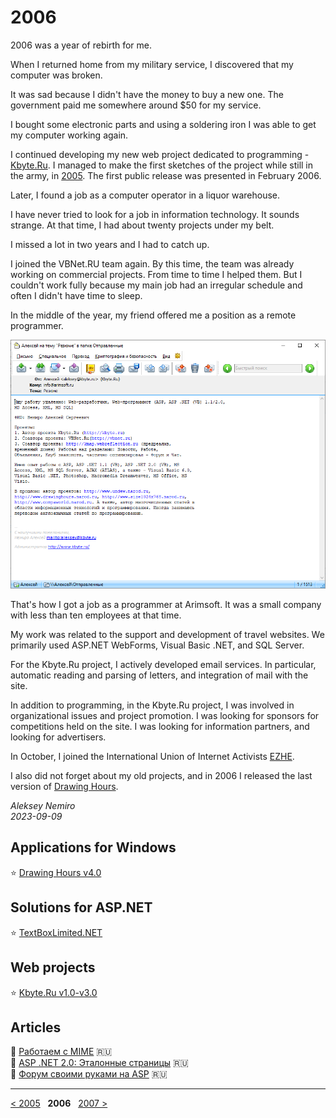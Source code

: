 # 2006

2006 was a year of rebirth for me.

When I returned home from my military service, I discovered that my computer was broken.

It was sad because I didn't have the money to buy a new one. The government paid me somewhere around $50 for my service.

I bought some electronic parts and using a soldering iron I was able to get my computer working again.

I continued developing my new web project dedicated to programming - [Kbyte.Ru](assets/kbyte.md).
I managed to make the first sketches of the project while still in the army, in [2005](../2005).
The first public release was presented in February 2006.

Later, I found a job as a computer operator in a liquor warehouse.

I have never tried to look for a job in information technology. It sounds strange. At that time, I had about twenty projects under my belt.

I missed a lot in two years and I had to catch up.

I joined the VBNet.RU team again. By this time, the team was already working on commercial projects.
From time to time I helped them. But I couldn't work fully because my main job had an irregular schedule and often I didn't have time to sleep.

In the middle of the year, my friend offered me a position as a remote programmer.

![My first CV](assets/shortest_cv.png)

That's how I got a job as a programmer at Arimsoft. It was a small company with less than ten employees at that time.

My work was related to the support and development of travel websites. We primarily used ASP.NET WebForms, Visual Basic .NET, and SQL Server.

For the Kbyte.Ru project, I actively developed email services. In particular, automatic reading and parsing of letters, and integration of mail with the site.

In addition to programming, in the Kbyte.Ru project, I was involved in organizational issues and project promotion.
I was looking for sponsors for competitions held on the site.
I was looking for information partners, and looking for advertisers.

In October, I joined the International Union of Internet Activists [EZHE](https://ezhe.ru/).

I also did not forget about my old projects, and in 2006 I released the last version of [Drawing Hours](assets/drawing_hours.md).

_Aleksey Nemiro  
2023-09-09_

## Applications for Windows

:star: [Drawing Hours v4.0](assets/drawing_hours.md)

## Solutions for ASP.NET

:star: [TextBoxLimited.NET](assets/textboxlimited.md)

## Web projects

:star: [Kbyte.Ru v1.0-v3.0](assets/kbyte.md)

## Articles

:page_facing_up: [Работаем с MIME](articles/MIME.md) :ru:  
:page_facing_up: [ASP .NET 2.0: Эталонные страницы](articles/ASPNET_MasterPages.md) :ru:  
:page_facing_up: [Форум своими руками на ASP](articles/Creation_forum_using_Classic_ASP.md) :ru:

---
[< 2005](/2005) &nbsp; **2006** &nbsp; [2007 >](/2007)
